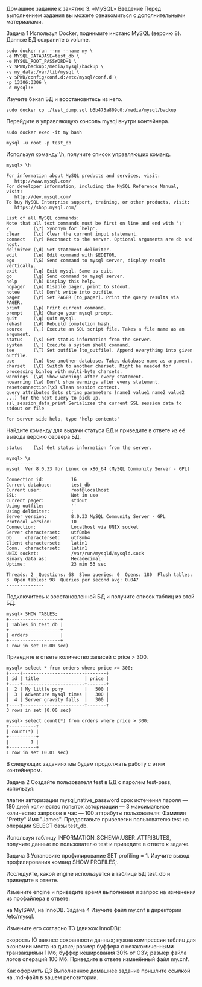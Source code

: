 Домашнее задание к занятию 3. «MySQL»
Введение
Перед выполнением задания вы можете ознакомиться с дополнительными материалами.

Задача 1
Используя Docker, поднимите инстанс MySQL (версию 8). Данные БД сохраните в volume.

```
sudo docker run --rm --name my \
-e MYSQL_DATABASE=test_db \
-e MYSQL_ROOT_PASSWORD=1 \
-v $PWD/backup:/media/mysql/backup \
-v my_data:/var/lib/mysql \
-v $PWD/config/conf.d:/etc/mysql/conf.d \
-p 13306:3306 \
-d mysql:8
```

Изучите бэкап БД и восстановитесь из него.

```
sudo docker cp ./test_dump.sql b3b475a809c0:/media/mysql/backup
```

Перейдите в управляющую консоль mysql внутри контейнера.

```
sudo docker exec -it my bash

mysql -u root -p test_db
```

Используя команду \h, получите список управляющих команд.
```
mysql> \h

For information about MySQL products and services, visit:
   http://www.mysql.com/
For developer information, including the MySQL Reference Manual, visit:
   http://dev.mysql.com/
To buy MySQL Enterprise support, training, or other products, visit:
   https://shop.mysql.com/

List of all MySQL commands:
Note that all text commands must be first on line and end with ';'
?         (\?) Synonym for `help'.
clear     (\c) Clear the current input statement.
connect   (\r) Reconnect to the server. Optional arguments are db and host.
delimiter (\d) Set statement delimiter.
edit      (\e) Edit command with $EDITOR.
ego       (\G) Send command to mysql server, display result vertically.
exit      (\q) Exit mysql. Same as quit.
go        (\g) Send command to mysql server.
help      (\h) Display this help.
nopager   (\n) Disable pager, print to stdout.
notee     (\t) Don't write into outfile.
pager     (\P) Set PAGER [to_pager]. Print the query results via PAGER.
print     (\p) Print current command.
prompt    (\R) Change your mysql prompt.
quit      (\q) Quit mysql.
rehash    (\#) Rebuild completion hash.
source    (\.) Execute an SQL script file. Takes a file name as an argument.
status    (\s) Get status information from the server.
system    (\!) Execute a system shell command.
tee       (\T) Set outfile [to_outfile]. Append everything into given outfile.
use       (\u) Use another database. Takes database name as argument.
charset   (\C) Switch to another charset. Might be needed for processing binlog with multi-byte charsets.
warnings  (\W) Show warnings after every statement.
nowarning (\w) Don't show warnings after every statement.
resetconnection(\x) Clean session context.
query_attributes Sets string parameters (name1 value1 name2 value2 ...) for the next query to pick up.
ssl_session_data_print Serializes the current SSL session data to stdout or file

For server side help, type 'help contents'
```

Найдите команду для выдачи статуса БД и приведите в ответе из её вывода версию сервера БД.

```
status    (\s) Get status information from the server.

mysql> \s
--------------
mysql  Ver 8.0.33 for Linux on x86_64 (MySQL Community Server - GPL)

Connection id:          16
Current database:       test_db
Current user:           root@localhost
SSL:                    Not in use
Current pager:          stdout
Using outfile:          ''
Using delimiter:        ;
Server version:         8.0.33 MySQL Community Server - GPL
Protocol version:       10
Connection:             Localhost via UNIX socket
Server characterset:    utf8mb4
Db     characterset:    utf8mb4
Client characterset:    latin1
Conn.  characterset:    latin1
UNIX socket:            /var/run/mysqld/mysqld.sock
Binary data as:         Hexadecimal
Uptime:                 23 min 53 sec

Threads: 2  Questions: 68  Slow queries: 0  Opens: 180  Flush tables: 3  Open tables: 98  Queries per second avg: 0.047
--------------
```

Подключитесь к восстановленной БД и получите список таблиц из этой БД.

```
mysql> SHOW TABLES;
+-------------------+
| Tables_in_test_db |
+-------------------+
| orders            |
+-------------------+
1 row in set (0.00 sec)
```

Приведите в ответе количество записей с price > 300.

```
mysql> select * from orders where price >= 300;
+----+-----------------------+-------+
| id | title                 | price |
+----+-----------------------+-------+
|  2 | My little pony        |   500 |
|  3 | Adventure mysql times |   300 |
|  4 | Server gravity falls  |   300 |
+----+-----------------------+-------+
3 rows in set (0.00 sec)

mysql> select count(*) from orders where price > 300;
+----------+
| count(*) |
+----------+
|        1 |
+----------+
1 row in set (0.01 sec)
```

В следующих заданиях мы будем продолжать работу с этим контейнером.

Задача 2
Создайте пользователя test в БД c паролем test-pass, используя:

плагин авторизации mysql_native_password
срок истечения пароля — 180 дней
количество попыток авторизации — 3
максимальное количество запросов в час — 100
аттрибуты пользователя:
Фамилия "Pretty"
Имя "James".
Предоставьте привелегии пользователю test на операции SELECT базы test_db.

Используя таблицу INFORMATION_SCHEMA.USER_ATTRIBUTES, получите данные по пользователю test и приведите в ответе к задаче.

Задача 3
Установите профилирование SET profiling = 1. Изучите вывод профилирования команд SHOW PROFILES;.

Исследуйте, какой engine используется в таблице БД test_db и приведите в ответе.

Измените engine и приведите время выполнения и запрос на изменения из профайлера в ответе:

на MyISAM,
на InnoDB.
Задача 4
Изучите файл my.cnf в директории /etc/mysql.

Измените его согласно ТЗ (движок InnoDB):

скорость IO важнее сохранности данных;
нужна компрессия таблиц для экономии места на диске;
размер буффера с незакомиченными транзакциями 1 Мб;
буффер кеширования 30% от ОЗУ;
размер файла логов операций 100 Мб.
Приведите в ответе изменённый файл my.cnf.

Как оформить ДЗ
Выполненное домашнее задание пришлите ссылкой на .md-файл в вашем репозитории.

